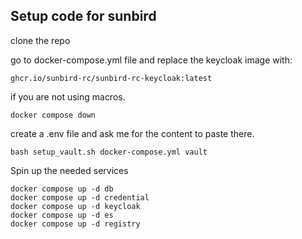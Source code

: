 ## Setup code for sunbird

clone the repo 

go to docker-compose.yml file and replace the keycloak image with: 
```
ghcr.io/sunbird-rc/sunbird-rc-keycloak:latest
```
if you are not using macros.

```
docker compose down
```

create a .env file and ask me for the content to paste there.

```
bash setup_vault.sh docker-compose.yml vault
```

Spin up the needed services

```
docker compose up -d db
docker compose up -d credential
docker compose up -d keycloak
docker compose up -d es
docker compose up -d registry 
```
